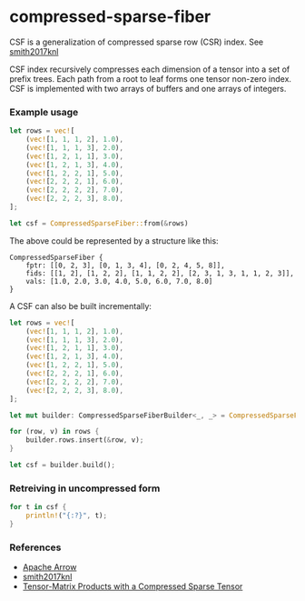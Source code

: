 # compressed-sparse-fiber
CSF is a generalization of compressed sparse row (CSR) index.
See [smith2017knl](http://shaden.io/pub-files/smith2017knl.pdf)

CSF index recursively compresses each dimension of a tensor into a set
of prefix trees. Each path from a root to leaf forms one tensor
non-zero index. CSF is implemented with two arrays of buffers and one
arrays of integers.

### Example usage

```rust
let rows = vec![
    (vec![1, 1, 1, 2], 1.0),
    (vec![1, 1, 1, 3], 2.0),
    (vec![1, 2, 1, 1], 3.0),
    (vec![1, 2, 1, 3], 4.0),
    (vec![1, 2, 2, 1], 5.0),
    (vec![2, 2, 2, 1], 6.0),
    (vec![2, 2, 2, 2], 7.0),
    (vec![2, 2, 2, 3], 8.0),
];

let csf = CompressedSparseFiber::from(&rows)                       
```

The above could be represented by a structure like this:
```
CompressedSparseFiber { 
    fptr: [[0, 2, 3], [0, 1, 3, 4], [0, 2, 4, 5, 8]], 
    fids: [[1, 2], [1, 2, 2], [1, 1, 2, 2], [2, 3, 1, 3, 1, 1, 2, 3]], 
    vals: [1.0, 2.0, 3.0, 4.0, 5.0, 6.0, 7.0, 8.0] 
}
```

A CSF can also be built incrementally:
```rust
let rows = vec![
    (vec![1, 1, 1, 2], 1.0),
    (vec![1, 1, 1, 3], 2.0),
    (vec![1, 2, 1, 1], 3.0),
    (vec![1, 2, 1, 3], 4.0),
    (vec![1, 2, 2, 1], 5.0),
    (vec![2, 2, 2, 1], 6.0),
    (vec![2, 2, 2, 2], 7.0),
    (vec![2, 2, 2, 3], 8.0),
];

let mut builder: CompressedSparseFiberBuilder<_, _> = CompressedSparseFiberBuilder::new();

for (row, v) in rows {
    builder.rows.insert(&row, v);
}

let csf = builder.build();                 
```

### Retreiving in uncompressed form 

```rust
for t in csf {
    println!("{:?}", t);
}
```

### References
 - [Apache Arrow](https://github.com/apache/arrow/blob/master/format/SparseTensor.fbs)
 - [smith2017knl](http://shaden.io/pub-files/smith2017knl.pdf) 
 - [Tensor-Matrix Products with a Compressed Sparse Tensor](https://www.researchgate.net/publication/283457552_Tensor-Matrix_Products_with_a_Compressed_Sparse_Tensor)


